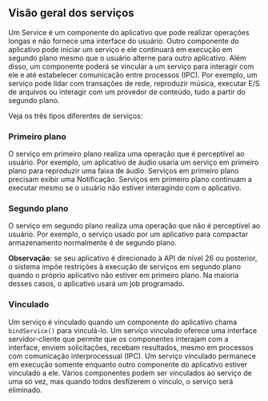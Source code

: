 ## Visão geral dos serviços

Um Service é um componente do aplicativo que pode realizar operações longas e não fornece uma interface do usuário. Outro componente do aplicativo pode iniciar um serviço e ele continuará em execução em segundo plano mesmo que o usuário alterne para outro aplicativo. Além disso, um componente poderá se vincular a um serviço para interagir com ele e até estabelecer comunicação entre processos (IPC). Por exemplo, um serviço pode lidar com transações de rede, reproduzir música, executar E/S de arquivos ou interagir com um provedor de conteúdo, tudo a partir do segundo plano.

Veja os três tipos diferentes de serviços:

### Primeiro plano
O serviço em primeiro plano realiza uma operação que é perceptível ao usuário. Por exemplo, um aplicativo de áudio usaria um serviço em primeiro plano para reproduzir uma faixa de áudio. Serviços em primeiro plano precisam exibir uma Notificação. Serviços em primeiro plano continuam a executar mesmo se o usuário não estiver interagindo com o aplicativo. 

### Segundo plano
O serviço em segundo plano realiza uma operação que não é perceptível ao usuário. Por exemplo, o serviço usado por um aplicativo para compactar armazenamento normalmente é de segundo plano. 

**Observação**: se seu aplicativo é direcionado à API de nível 26 ou posterior, o sistema impõe restrições à execução de serviços em segundo plano quando o próprio aplicativo não estiver em primeiro plano. Na maioria desses casos, o aplicativo usará um job programado. 

### Vinculado
Um serviço é vinculado quando um componente do aplicativo chama `bindService()` para vinculá-lo. Um serviço vinculado oferece uma interface servidor-cliente que permite que os componentes interajam com a interface, enviem solicitações, recebam resultados, mesmo em processos com comunicação interprocessual (IPC). Um serviço vinculado permanece em execução somente enquanto outro componente do aplicativo estiver vinculado a ele. Vários componentes podem ser vinculados ao serviço de uma só vez, mas quando todos desfizerem o vínculo, o serviço será eliminado.
